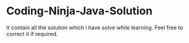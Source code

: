 # Coding-Ninja-Java-Solution
It contain all the solution which i have solve while learning.
Feel free to correct it if required.
